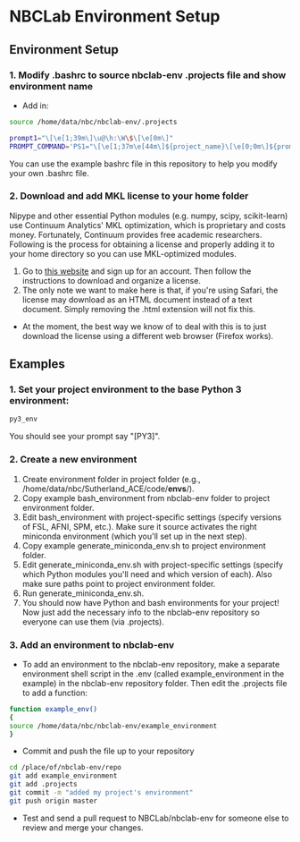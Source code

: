 NBCLab Environment Setup
========================

Environment Setup
-----------------

### 1. Modify .bashrc to source nbclab-env .projects file and show environment name
- Add in:
```bash
source /home/data/nbc/nbclab-env/.projects

prompt1="\[\e[1;39m\]\u@\h:\W\$\[\e[0m\]"
PROMPT_COMMAND='PS1="\[\e[1;37m\e[44m\]${project_name}\[\e[0;0m\]${prompt1} "'
```

You can use the example bashrc file in this repository to help you modify your own .bashrc file.

### 2. Download and add MKL license to your home folder
Nipype and other essential Python modules (e.g. numpy, scipy, scikit-learn) use Continuum Analytics' MKL optimization, which is proprietary and costs money. Fortunately, Continuum provides free academic researchers. Following is the process for obtaining a license and properly adding it to your home directory so you can use MKL-optimized modules.

1. Go to [this website](https://www.continuum.io/anaconda-academic-subscriptions-available) and sign up for an account. Then follow the instructions to download and organize a license.
2. The only note we want to make here is that, if you're using Safari, the license may download as an HTML document instead of a text document. Simply removing the .html extension will not fix this.
  - At the moment, the best way we know of to deal with this is to just download the license using a different web browser (Firefox works).

## Examples

### 1. Set your project environment to the base Python 3 environment:

```bash
py3_env
```

You should see your prompt say "[PY3]".

### 2. Create a new environment

1. Create environment folder in project folder (e.g., /home/data/nbc/Sutherland_ACE/code/**envs**/).
2. Copy example bash_environment from nbclab-env folder to project environment folder.
3. Edit bash_environment with project-specific settings (specify versions of FSL, AFNI, SPM, etc.). Make sure it source activates the right miniconda environment (which you'll set up in the next step).
4. Copy example generate_miniconda_env.sh to project environment folder.
5. Edit generate_miniconda_env.sh with project-specific settings (specify which Python modules you'll need and which version of each). Also make sure paths point to project environment folder.
6. Run generate_miniconda_env.sh.
7. You should now have Python and bash environments for your project! Now just add the necessary info to the nbclab-env repository so everyone can use them (via .projects).

### 3. Add an environment to nbclab-env

- To add an environment to the nbclab-env repository, make a separate environment shell script in the .env (called example_environment in the example) in the nbclab-env repository folder. Then edit the .projects file to add a function:

```bash
function example_env()
{
source /home/data/nbc/nbclab-env/example_environment
}
```

- Commit and push the file up to your repository

```bash
cd /place/of/nbclab-env/repo
git add example_environment
git add .projects
git commit -m "added my project's environment"
git push origin master
```

- Test and send a pull request to NBCLab/nbclab-env for someone else to review and merge your changes.
